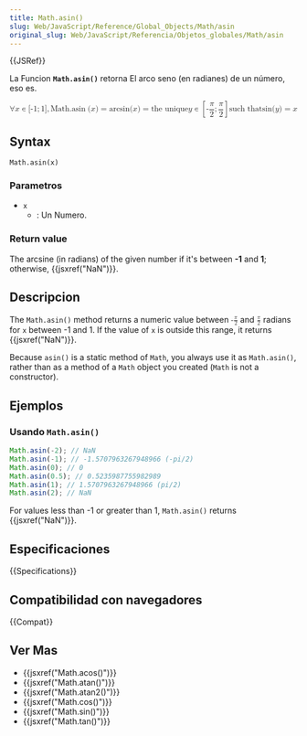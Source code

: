 ```yaml
---
title: Math.asin()
slug: Web/JavaScript/Reference/Global_Objects/Math/asin
original_slug: Web/JavaScript/Referencia/Objetos_globales/Math/asin
---
```


{{JSRef}}

La Funcion **`Math.asin()`** retorna El arco seno (en radianes) de un número, eso es.

<math display="block"><semantics><mrow><mo>∀</mo><mi>x</mi><mo>∊</mo><mo stretchy="false">[</mo><mrow><mo>-</mo><mn>1</mn></mrow><mo>;</mo><mn>1</mn><mo stretchy="false">]</mo><mo>,</mo><mspace width="thickmathspace"></mspace><mstyle mathvariant="monospace"><mrow><mo lspace="0em" rspace="thinmathspace">Math.asin</mo><mo stretchy="false">(</mo><mi>x</mi><mo stretchy="false">)</mo></mrow></mstyle><mo>=</mo><mo lspace="0em" rspace="0em">arcsin</mo><mo stretchy="false">(</mo><mi>x</mi><mo stretchy="false">)</mo><mo>=</mo><mtext> the unique </mtext><mspace width="thickmathspace"></mspace><mi>y</mi><mo>∊</mo><mrow><mo>[</mo><mrow><mo>-</mo><mfrac><mi>π</mi><mn>2</mn></mfrac><mo>;</mo><mfrac><mi>π</mi><mn>2</mn></mfrac></mrow><mo>]</mo></mrow><mspace width="thinmathspace"></mspace><mtext>such that</mtext><mspace width="thickmathspace"></mspace><mo lspace="0em" rspace="0em">sin</mo><mo stretchy="false">(</mo><mi>y</mi><mo stretchy="false">)</mo><mo>=</mo><mi>x</mi></mrow><annotation encoding="TeX">\forall x \in [{-1};1],\;\mathtt{\operatorname{Math.asin}(x)} = \arcsin(x) = \text{ the unique } \; y \in \left[-\frac{\pi}{2}; \frac{\pi}{2}\right] \, \text{such that} \; \sin(y) = x</annotation></semantics></math>

## Syntax

```
Math.asin(x)
```

### Parametros

- `x`
  - : Un Numero.

### Return value

The arcsine (in radians) of the given number if it's between **-1** and **1**; otherwise, {{jsxref("NaN")}}.

## Descripcion

The `Math.asin()` method returns a numeric value between <math><semantics><mrow><mo>-</mo><mfrac><mi>π</mi><mn>2</mn></mfrac></mrow><annotation encoding="TeX">-\frac{\pi}{2}</annotation></semantics></math> and <math><semantics><mfrac><mi>π</mi><mn>2</mn></mfrac><annotation encoding="TeX">\frac{\pi}{2}</annotation></semantics></math> radians for `x` between -1 and 1. If the value of `x` is outside this range, it returns {{jsxref("NaN")}}.

Because `asin()` is a static method of `Math`, you always use it as `Math.asin()`, rather than as a method of a `Math` object you created (`Math` is not a constructor).

## Ejemplos

### Usando `Math.asin()`

```js
Math.asin(-2); // NaN
Math.asin(-1); // -1.5707963267948966 (-pi/2)
Math.asin(0); // 0
Math.asin(0.5); // 0.5235987755982989
Math.asin(1); // 1.5707963267948966 (pi/2)
Math.asin(2); // NaN
```

For values less than -1 or greater than 1, `Math.asin()` returns {{jsxref("NaN")}}.

## Especificaciones

{{Specifications}}

## Compatibilidad con navegadores

{{Compat}}

## Ver Mas

- {{jsxref("Math.acos()")}}
- {{jsxref("Math.atan()")}}
- {{jsxref("Math.atan2()")}}
- {{jsxref("Math.cos()")}}
- {{jsxref("Math.sin()")}}
- {{jsxref("Math.tan()")}}
